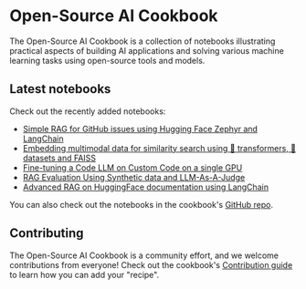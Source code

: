 # Open-Source AI Cookbook

The Open-Source AI Cookbook is a collection of notebooks illustrating practical aspects of building AI 
applications and solving various machine learning tasks using open-source tools and models.

## Latest notebooks

Check out the recently added notebooks: 

- [Simple RAG for GitHub issues using Hugging Face Zephyr and LangChain](RAG_zephyr_langchain)
- [Embedding multimodal data for similarity search using 🤗 transformers, 🤗 datasets and FAISS](FAISS_with_HF_datasets_and_CLIP)
- [Fine-tuning a Code LLM on Custom Code on a single GPU](Fine_tuning_Code_LLM_on_single_GPU)
- [RAG Evaluation Using Synthetic data and LLM-As-A-Judge](RAG_evaluation)
- [Advanced RAG on HuggingFace documentation using LangChain](advanced_RAG)

You can also check out the notebooks in the cookbook's [GitHub repo](https://github.com/huggingface/cookbook).

## Contributing

The Open-Source AI Cookbook is a community effort, and we welcome contributions from everyone! 
Check out the cookbook's [Contribution guide](https://github.com/huggingface/cookbook/blob/main/README.md) to learn 
how you can add your "recipe". 
